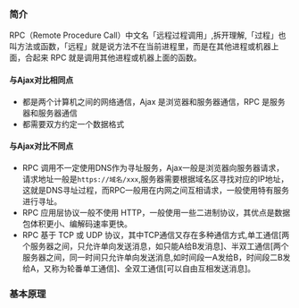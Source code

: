 ### 简介
RPC（Remote Procedure Call）中文名「远程过程调用」,拆开理解,「过程」也叫方法或函数，「远程」就是说方法不在当前进程里，而是在其他进程或机器上面，合起来 RPC 就是调用其他进程或机器上面的函数。

#### 与Ajax对比相同点
+ 都是两个计算机之间的网络通信，Ajax 是浏览器和服务器通信，RPC 是服务器和服务器通信
+ 都需要双方约定一个数据格式
#### 与Ajax对比不同点
+ RPC 调用不一定使用DNS作为寻址服务，Ajax一般是浏览器向服务器请求，请求地址一般是`https://域名/xxx`,服务器需要根据域名区寻找对应的IP地址，这就是DNS寻址过程，而RPC一般用在内网之间互相请求，一般使用特有服务进行寻址。
+ RPC 应用层协议一般不使用 HTTP，一般使用一些二进制协议，其优点是数据包体积更小、编解码速率更快。
+ RPC 基于 TCP 或 UDP 协议，其中TCP通信又存在多种通信方式,单工通信[两个服务器之间，只允许单向发送消息，如只能A给B发消息]、半双工通信[两个服务器之间，同一时间只允许单向发送消息,如时间段一A发给B，时间段二B发给A，又称为轮番单工通信]、全双工通信[可以自由互相发送消息]。

### 基本原理
